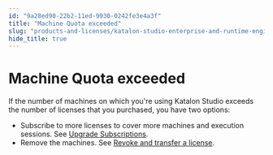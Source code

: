 ```yaml
---
id: "9a28ed90-22b2-11ed-9930-0242fe3e4a3f"
title: "Machine Quota exceeded"
slug: "products-and-licenses/katalon-studio-enterprise-and-runtime-engine-licenses/troubleshoot/troubleshooting-activation-problem/machine-quota-exceeded"
hide_title: true
---
```


# <a id="troubleshooting-3524" class="anchor_top_offset"/><a id="ariaid-title1" class="anchor_top_offset"/>Machine Quota exceeded

<p xmlns="http://www.w3.org/1999/xhtml" className="shortdesc"> </p> 
<section xmlns="http://www.w3.org/1999/xhtml" className="section condition"><p className="p" /></section> 
<div xmlns="http://www.w3.org/1999/xhtml" className="bodydiv troubleSolution"><section className="section cause"><p className="p" /></section><section className="section remedy"><div className="li step p"><span className="ph cmd">If the number of machines on which you're using Katalon Studio exceeds the number of licenses that you purchased, you have two options:</span><div className="itemgroup info"><ul className="ul"><li className="li">Subscribe to more licenses to cover more machines and execution sessions. See <a className="xref" href="/docs/products-and-licenses/license-administration/purchases-and-billing/upgrade-billing-plan">Upgrade Subscriptions</a>.</li><li className="li">Remove the machines. See <a className="xref" href="/docs/products-and-licenses/license-administration/licenses-management/manage-katalon-licenses">Revoke and transfer a license</a>.</li></ul></div></div></section></div>
